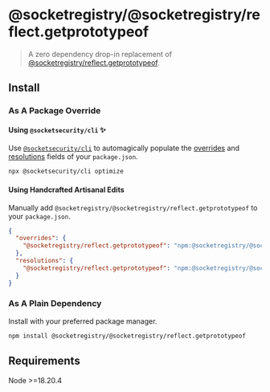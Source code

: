 # @socketregistry/@socketregistry/reflect.getprototypeof

> A zero dependency drop-in replacement of
> [@socketregistry/reflect.getprototypeof](https://www.npmjs.com/package/@socketregistry/reflect.getprototypeof).

## Install

### As A Package Override

#### Using `@socketsecurity/cli` :sparkles:

Use [`@socketsecurity/cli`](https://www.npmjs.com/package/@socketsecurity/cli)
to automagically populate the
[overrides](https://docs.npmjs.com/cli/v9/configuring-npm/package-json#overrides)
and [resolutions](https://yarnpkg.com/configuration/manifest#resolutions) fields
of your `package.json`.

```sh
npx @socketsecurity/cli optimize
```

#### Using Handcrafted Artisanal Edits

Manually add `@socketregistry/@socketregistry/reflect.getprototypeof` to your
`package.json`.

```json
{
  "overrides": {
    "@socketregistry/reflect.getprototypeof": "npm:@socketregistry/@socketregistry/reflect.getprototypeof@^1"
  },
  "resolutions": {
    "@socketregistry/reflect.getprototypeof": "npm:@socketregistry/@socketregistry/reflect.getprototypeof@^1"
  }
}
```

### As A Plain Dependency

Install with your preferred package manager.

```sh
npm install @socketregistry/@socketregistry/reflect.getprototypeof
```

## Requirements

Node &gt;=18.20.4
